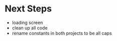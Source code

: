 # Next Steps

- loading screen
- clean up all code
- rename constants in both projects to be all caps